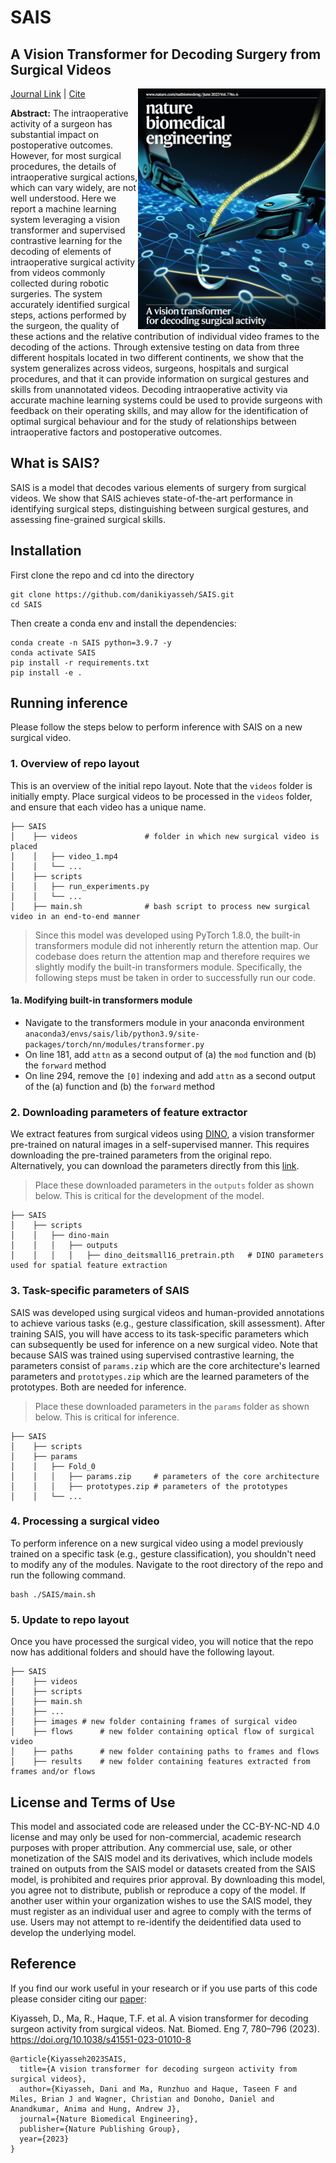 # SAIS
## A Vision Transformer for Decoding Surgery from Surgical Videos
<img src=".github/nbme_front_cover.png" width="300px" align="right" />

[Journal Link](https://www.nature.com/articles/s41551-023-01010-8) | [Cite](#reference) 

**Abstract:** The intraoperative activity of a surgeon has substantial impact on postoperative outcomes. However, for most surgical procedures, the details of intraoperative surgical actions, which can vary widely, are not well understood. Here we report a machine learning system leveraging a vision transformer and supervised contrastive learning for the decoding of elements of intraoperative surgical activity from videos commonly collected during robotic surgeries. The system accurately identified surgical steps, actions performed by the surgeon, the quality of these actions and the relative contribution of individual video frames to the decoding of the actions. Through extensive testing on data from three different hospitals located in two different continents, we show that the system generalizes across videos, surgeons, hospitals and surgical procedures, and that it can provide information on surgical gestures and skills from unannotated videos. Decoding intraoperative activity via accurate machine learning systems could be used to provide surgeons with feedback on their operating skills, and may allow for the identification of optimal surgical behaviour and for the study of relationships between intraoperative factors and postoperative outcomes.

## What is SAIS?
SAIS is a model that decodes various elements of surgery from surgical videos. We show that SAIS achieves state-of-the-art performance in identifying surgical steps, distinguishing between surgical gestures, and assessing fine-grained surgical skills.

## Installation
First clone the repo and cd into the directory
```shell
git clone https://github.com/danikiyasseh/SAIS.git
cd SAIS
```
Then create a conda env and install the dependencies:
```shell
conda create -n SAIS python=3.9.7 -y
conda activate SAIS
pip install -r requirements.txt
pip install -e .
```

## Running inference
Please follow the steps below to perform inference with SAIS on a new surgical video.

### 1. Overview of repo layout
This is an overview of the initial repo layout. Note that the `videos` folder is initially empty. Place surgical videos to be processed in the `videos` folder, and ensure that each video has a unique name.

```
├── SAIS                      
│    ├── videos               # folder in which new surgical video is placed
│    │   ├── video_1.mp4                   
│    │   └── ...   
│    ├── scripts             
│    │   ├── run_experiments.py                   
│    │   └── ...   
│    ├── main.sh              # bash script to process new surgical video in an end-to-end manner
```

> Since this model was developed using PyTorch 1.8.0, the built-in transformers module did not inherently return the attention map. Our codebase does return the attention map and therefore requires we slightly modify the built-in transformers module. Specifically, the following steps must be taken in order to successfully run our code. 

#### 1a. Modifying built-in transformers module
- Navigate to the transformers module in your anaconda environment `anaconda3/envs/sais/lib/python3.9/site-packages/torch/nn/modules/transformer.py`
- On line 181, add `attn` as a second output of (a) the `mod` function and (b) the `forward` method
- On line 294, remove the `[0]` indexing and add `attn` as a second output of the (a) function and (b) the `forward` method

### 2. Downloading parameters of feature extractor
We extract features from surgical videos using [DINO](https://github.com/facebookresearch/dino/tree/main), a vision transformer pre-trained on natural images in a self-supervised manner. This requires downloading the pre-trained parameters from the original repo. Alternatively, you can download the parameters directly from this [link](https://dl.fbaipublicfiles.com/dino/dino_deitsmall16_pretrain/dino_deitsmall16_pretrain.pth).

> Place these downloaded parameters in the `outputs` folder as shown below. This is critical for the development of the model.

```
├── SAIS                      
│    ├── scripts             
│    │   ├── dino-main                  
│    │   │   ├── outputs
│    │   │   │   ├── dino_deitsmall16_pretrain.pth   # DINO parameters used for spatial feature extraction
```

### 3. Task-specific parameters of SAIS
SAIS was developed using surgical videos and human-provided annotations to achieve various tasks (e.g., gesture classification, skill assessment). After training SAIS, you will have access to its task-specific parameters which can subsequently be used for inference on a new surgical video. Note that because SAIS was trained using supervised contrastive learning, the parameters consist of `params.zip` which are the core architecture's learned parameters and `prototypes.zip` which are the learned parameters of the prototypes. Both are needed for inference.

> Place these downloaded parameters in the `params` folder as shown below. This is critical for inference. 

```
├── SAIS        
│    ├── scripts                           
│    ├── params             
│    │   ├── Fold_0                  
│    │   │   ├── params.zip		# parameters of the core architecture
│    │   │   ├── prototypes.zip	# parameters of the prototypes
│    │   └── ...   

```

### 4. Processing a surgical video
To perform inference on a new surgical video using a model previously trained on a specific task (e.g., gesture classification), you shouldn't need to modify any of the modules. Navigate to the root directory of the repo and run the following command.
```shell
bash ./SAIS/main.sh
```

### 5. Update to repo layout
Once you have processed the surgical video, you will notice that the repo now has additional folders and should have the following layout.
```
├── SAIS                      
│    ├── videos               
│    ├── scripts               
│    ├── main.sh
│    ├── ...   
│    ├── images	# new folder containing frames of surgical video
│    ├── flows		# new folder containing optical flow of surgical video
│    ├── paths		# new folder containing paths to frames and flows
│    ├── results	# new folder containing features extracted from frames and/or flows

```

## License and Terms of Use
This model and associated code are released under the CC-BY-NC-ND 4.0 license and may only be used for non-commercial, academic research purposes with proper attribution. Any commercial use, sale, or other monetization of the SAIS model and its derivatives, which include models trained on outputs from the SAIS model or datasets created from the SAIS model, is prohibited and requires prior approval. By downloading this model, you agree not to distribute, publish or reproduce a copy of the model. If another user within your organization wishes to use the SAIS model, they must register as an individual user and agree to comply with the terms of use. Users may not attempt to re-identify the deidentified data used to develop the underlying model.

## Reference
If you find our work useful in your research or if you use parts of this code please consider citing our [paper](https://www.nature.com/articles/s41551-023-01010-8):

Kiyasseh, D., Ma, R., Haque, T.F. et al. A vision transformer for decoding surgeon activity from surgical videos. Nat. Biomed. Eng 7, 780–796 (2023). https://doi.org/10.1038/s41551-023-01010-8

```
@article{Kiyasseh2023SAIS,
  title={A vision transformer for decoding surgeon activity from surgical videos},
  author={Kiyasseh, Dani and Ma, Runzhuo and Haque, Taseen F and Miles, Brian J and Wagner, Christian and Donoho, Daniel and Anandkumar, Anima and Hung, Andrew J},
  journal={Nature Biomedical Engineering},
  publisher={Nature Publishing Group},
  year={2023}
}
```

